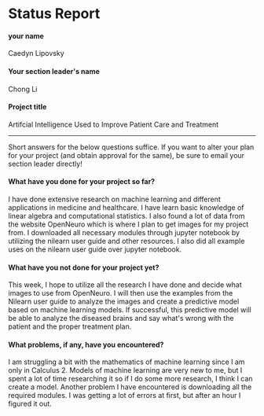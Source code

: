 # Status Report

#### your name

Caedyn Lipovsky

#### Your section leader's name

Chong Li 

#### Project title

Artifcial Intelligence Used to Improve Patient Care and Treatment 

***

Short answers for the below questions suffice. If you want to alter your plan for your project (and obtain approval for the same), be sure to email your section leader directly!

#### What have you done for your project so far?

I have done extensive research on machine learning and different applications in medicine and healthcare. I have learn basic knowledge of linear algebra and computational statistics. I also found a lot of data from the website OpenNeuro which is where I plan to get images for my project from. I downloaded all necessary modules through jupyter notebook by utilizing the nilearn user guide and other resources. I also did all example uses on the nilearn user guide over jupyter notebook. 

#### What have you not done for your project yet?
This week, I hope to utilize all the research I have done and decide what images to use from OpenNeuro. I will then use the examples from the Nilearn user guide to analyze the images and create a predictive model based on machine learning models. If successful, this predictive model will be able to analyze the diseased brains and say what's wrong with the patient and the proper treatment plan. 

#### What problems, if any, have you encountered?
I am struggling a bit with the mathematics of machine learning since I am only in Calculus 2. Models of machine learning are very new to me, but I spent a lot of time researching it so if I do some more research, I think I can create a model. Another problem I have encountered is downloading all the required modules. I was getting a lot of errors at first, but after an hour I figured it out. 
